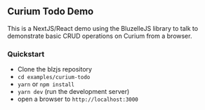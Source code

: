 ## Curium Todo Demo

This is a NextJS/React demo using the BluzelleJS library to talk to 
demonstrate basic CRUD operations on Curium from a browser.

### Quickstart

* Clone the blzjs repository
* `cd examples/curium-todo`
* `yarn` or `npm install`
* `yarn dev` (run the development server)
* open a browser to `http://localhost:3000`
